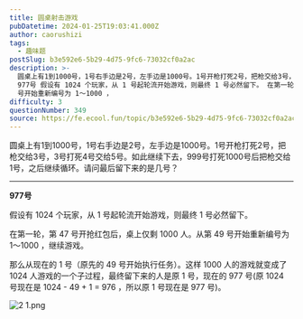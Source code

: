 ```yaml
---
title: 圆桌射击游戏
pubDatetime: 2024-01-25T19:03:41.000Z
author: caorushizi
tags:
  - 趣味题
postSlug: b3e592e6-5b29-4d75-9fc6-73032cf0a2ac
description: >-
  圆桌上有1到1000号，1号右手边是2号，左手边是1000号。1号开枪打死2号，把枪交给3号，3号打死4号交给5号。如此继续下去，999号打死1000号后把枪交给1号，之后继续循环。请问最后留下来的是几号？
  977号 假设有 1024 个玩家，从 1 号起轮流开始游戏，则最终 1 号必然留下。 在第一轮，第 47 号开抢红包后，桌上仅剩 1000 人。从第 49
  号开始重新编号为 1～1000 ，
difficulty: 3
questionNumber: 349
source: https://fe.ecool.fun/topic/b3e592e6-5b29-4d75-9fc6-73032cf0a2ac
---
```


圆桌上有1到1000号，1号右手边是2号，左手边是1000号。1号开枪打死2号，把枪交给3号，3号打死4号交给5号。如此继续下去，999号打死1000号后把枪交给1号，之后继续循环。请问最后留下来的是几号？

---

**977号**

假设有 1024 个玩家，从 1 号起轮流开始游戏，则最终 1 号必然留下。

在第一轮，第 47 号开抢红包后，桌上仅剩 1000 人。从第 49 号开始重新编号为 1～1000 ，继续游戏。

那么从现在的 1 号（原先的 49 号开始执行任务）。这样 1000 人的游戏就变成了 1024 人游戏的一个子过程，最终留下来的人是原 1 号，现在的 977 号(原 1024 号现在是 1024 - 49 + 1 = 976 ，所以原 1 号现在是 977 号)。

![2 _1_.png](https://static.ecool.fun//article/f06ea5fd-d89a-470b-9151-4e1fa790326b.png)
